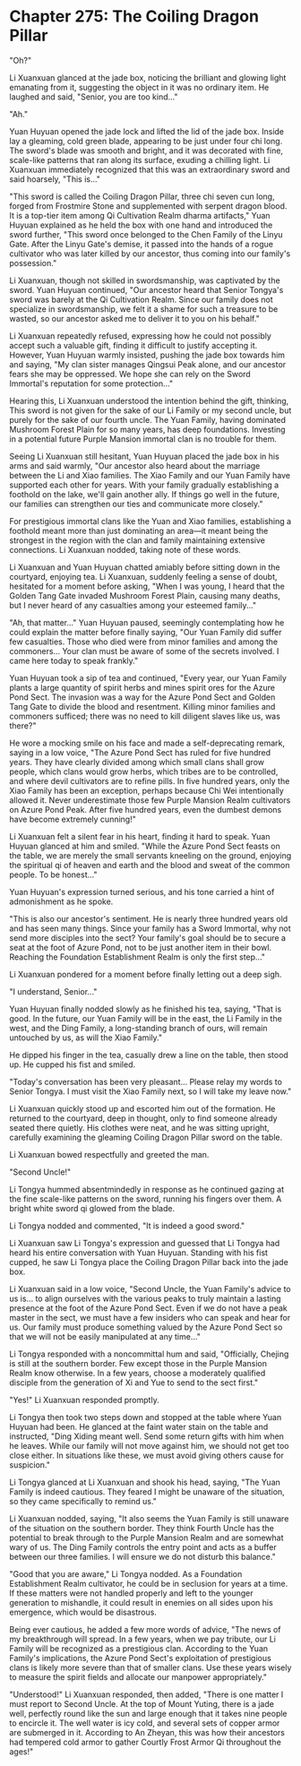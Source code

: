 # Chapter 275: The Coiling Dragon Pillar

"Oh?"

Li Xuanxuan glanced at the jade box, noticing the brilliant and glowing light emanating from it, suggesting the object in it was no ordinary item. He laughed and said, "Senior, you are too kind..."

"Ah."

Yuan Huyuan opened the jade lock and lifted the lid of the jade box. Inside lay a gleaming, cold green blade, appearing to be just under four chi long. The sword's blade was smooth and bright, and it was decorated with fine, scale-like patterns that ran along its surface, exuding a chilling light. Li Xuanxuan immediately recognized that this was an extraordinary sword and said hoarsely, "This is..."

"This sword is called the Coiling Dragon Pillar, three chi seven cun long, forged from Frostmire Stone and supplemented with serpent dragon blood. It is a top-tier item among Qi Cultivation Realm dharma artifacts," Yuan Huyuan explained as he held the box with one hand and introduced the sword further, "This sword once belonged to the Chen Family of the Linyu Gate. After the Linyu Gate's demise, it passed into the hands of a rogue cultivator who was later killed by our ancestor, thus coming into our family's possession."

Li Xuanxuan, though not skilled in swordsmanship, was captivated by the sword. Yuan Huyuan continued, "Our ancestor heard that Senior Tongya's sword was barely at the Qi Cultivation Realm. Since our family does not specialize in swordsmanship, we felt it a shame for such a treasure to be wasted, so our ancestor asked me to deliver it to you on his behalf."

Li Xuanxuan repeatedly refused, expressing how he could not possibly accept such a valuable gift, finding it difficult to justify accepting it. However, Yuan Huyuan warmly insisted, pushing the jade box towards him and saying, "My clan sister manages Qingsui Peak alone, and our ancestor fears she may be oppressed. We hope she can rely on the Sword Immortal's reputation for some protection..."

Hearing this, Li Xuanxuan understood the intention behind the gift, thinking, This sword is not given for the sake of our Li Family or my second uncle, but purely for the sake of our fourth uncle. The Yuan Family, having dominated Mushroom Forest Plain for so many years, has deep foundations. Investing in a potential future Purple Mansion immortal clan is no trouble for them.

Seeing Li Xuanxuan still hesitant, Yuan Huyuan placed the jade box in his arms and said warmly, "Our ancestor also heard about the marriage between the Li and Xiao families. The Xiao Family and our Yuan Family have supported each other for years. With your family gradually establishing a foothold on the lake, we'll gain another ally. If things go well in the future, our families can strengthen our ties and communicate more closely."

For prestigious immortal clans like the Yuan and Xiao families, establishing a foothold meant more than just dominating an area—it meant being the strongest in the region with the clan and family maintaining extensive connections. Li Xuanxuan nodded, taking note of these words.

Li Xuanxuan and Yuan Huyuan chatted amiably before sitting down in the courtyard, enjoying tea. Li Xuanxuan, suddenly feeling a sense of doubt, hesitated for a moment before asking, "When I was young, I heard that the Golden Tang Gate invaded Mushroom Forest Plain, causing many deaths, but I never heard of any casualties among your esteemed family..."

"Ah, that matter..." Yuan Huyuan paused, seemingly contemplating how he could explain the matter before finally saying, "Our Yuan Family did suffer few casualties. Those who died were from minor families and among the commoners... Your clan must be aware of some of the secrets involved. I came here today to speak frankly."

Yuan Huyuan took a sip of tea and continued, "Every year, our Yuan Family plants a large quantity of spirit herbs and mines spirit ores for the Azure Pond Sect. The invasion was a way for the Azure Pond Sect and Golden Tang Gate to divide the blood and resentment. Killing minor families and commoners sufficed; there was no need to kill diligent slaves like us, was there?"

He wore a mocking smile on his face and made a self-deprecating remark, saying in a low voice, "The Azure Pond Sect has ruled for five hundred years. They have clearly divided among which small clans shall grow people, which clans would grow herbs, which tribes are to be controlled, and where devil cultivators are to refine pills. In five hundred years, only the Xiao Family has been an exception, perhaps because Chi Wei intentionally allowed it. Never underestimate those few Purple Mansion Realm cultivators on Azure Pond Peak. After five hundred years, even the dumbest demons have become extremely cunning!"

Li Xuanxuan felt a silent fear in his heart, finding it hard to speak. Yuan Huyuan glanced at him and smiled. "While the Azure Pond Sect feasts on the table, we are merely the small servants kneeling on the ground, enjoying the spiritual qi of heaven and earth and the blood and sweat of the common people. To be honest..."

Yuan Huyuan's expression turned serious, and his tone carried a hint of admonishment as he spoke.

"This is also our ancestor's sentiment. He is nearly three hundred years old and has seen many things. Since your family has a Sword Immortal, why not send more disciples into the sect? Your family's goal should be to secure a seat at the foot of Azure Pond, not to be just another item in their bowl. Reaching the Foundation Establishment Realm is only the first step..."

Li Xuanxuan pondered for a moment before finally letting out a deep sigh.

"I understand, Senior..."

Yuan Huyuan finally nodded slowly as he finished his tea, saying, "That is good. In the future, our Yuan Family will be in the east, the Li Family in the west, and the Ding Family, a long-standing branch of ours, will remain untouched by us, as will the Xiao Family."

He dipped his finger in the tea, casually drew a line on the table, then stood up. He cupped his fist and smiled.

"Today's conversation has been very pleasant... Please relay my words to Senior Tongya. I must visit the Xiao Family next, so I will take my leave now."

Li Xuanxuan quickly stood up and escorted him out of the formation. He returned to the courtyard, deep in thought, only to find someone already seated there quietly. His clothes were neat, and he was sitting upright, carefully examining the gleaming Coiling Dragon Pillar sword on the table.

Li Xuanxuan bowed respectfully and greeted the man.

"Second Uncle!"

Li Tongya hummed absentmindedly in response as he continued gazing at the fine scale-like patterns on the sword, running his fingers over them. A bright white sword qi glowed from the blade.

Li Tongya nodded and commented, "It is indeed a good sword."

Li Xuanxuan saw Li Tongya's expression and guessed that Li Tongya had heard his entire conversation with Yuan Huyuan. Standing with his fist cupped, he saw Li Tongya place the Coiling Dragon Pillar back into the jade box.

Li Xuanxuan said in a low voice, "Second Uncle, the Yuan Family's advice to us is... to align ourselves with the various peaks to truly maintain a lasting presence at the foot of the Azure Pond Sect. Even if we do not have a peak master in the sect, we must have a few insiders who can speak and hear for us. Our family must produce something valued by the Azure Pond Sect so that we will not be easily manipulated at any time..."

Li Tongya responded with a noncommittal hum and said, "Officially, Chejing is still at the southern border. Few except those in the Purple Mansion Realm know otherwise. In a few years, choose a moderately qualified disciple from the generation of Xi and Yue to send to the sect first."

"Yes!" Li Xuanxuan responded promptly.

Li Tongya then took two steps down and stopped at the table where Yuan Huyuan had been. He glanced at the faint water stain on the table and instructed, "Ding Xiding meant well. Send some return gifts with him when he leaves. While our family will not move against him, we should not get too close either. In situations like these, we must avoid giving others cause for suspicion."

Li Tongya glanced at Li Xuanxuan and shook his head, saying, "The Yuan Family is indeed cautious. They feared I might be unaware of the situation, so they came specifically to remind us."

Li Xuanxuan nodded, saying, "It also seems the Yuan Family is still unaware of the situation on the southern border. They think Fourth Uncle has the potential to break through to the Purple Mansion Realm and are somewhat wary of us. The Ding Family controls the entry point and acts as a buffer between our three families. I will ensure we do not disturb this balance."

"Good that you are aware," Li Tongya nodded. As a Foundation Establishment Realm cultivator, he could be in seclusion for years at a time. If these matters were not handled properly and left to the younger generation to mishandle, it could result in enemies on all sides upon his emergence, which would be disastrous.

Being ever cautious, he added a few more words of advice, "The news of my breakthrough will spread. In a few years, when we pay tribute, our Li Family will be recognized as a prestigious clan. According to the Yuan Family's implications, the Azure Pond Sect's exploitation of prestigious clans is likely more severe than that of smaller clans. Use these years wisely to measure the spirit fields and allocate our manpower appropriately."

"Understood!" Li Xuanxuan responded, then added, "There is one matter I must report to Second Uncle. At the top of Mount Yuting, there is a jade well, perfectly round like the sun and large enough that it takes nine people to encircle it. The well water is icy cold, and several sets of copper armor are submerged in it. According to An Zheyan, this was how their ancestors had tempered cold armor to gather Courtly Frost Armor Qi throughout the ages!"

